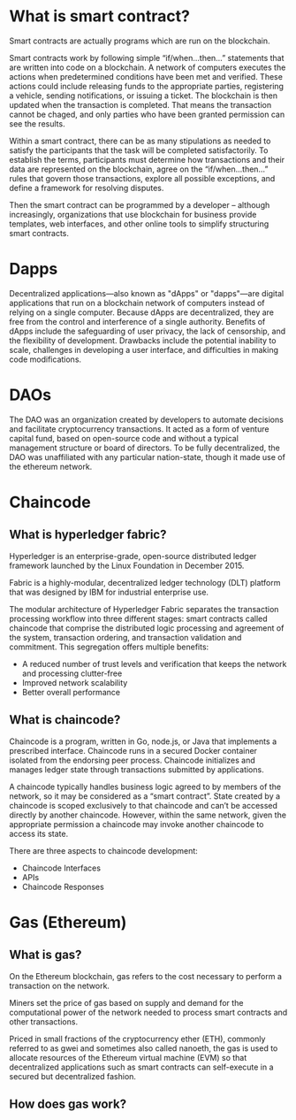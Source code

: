 # What is smart contract?
Smart contracts are actually programs which are run on the blockchain.

Smart contracts work by following simple “if/when…then…” statements that are written into code on a blockchain. A network of computers executes the actions  when predetermined conditions have been met and verified. These actions could include releasing funds to the appropriate parties, registering a vehicle, sending notifications, or issuing a ticket. The blockchain is then updated when the transaction is completed. That means the transaction cannot be chaged, and only parties who have been granted permission can see the results.

Within a smart contract, there can be as many stipulations as needed to satisfy the participants that the task will be completed satisfactorily. To establish the terms, participants must determine how transactions and their data are represented on the blockchain, agree on the “if/when...then…” rules that govern those transactions, explore all possible exceptions, and define a framework for resolving disputes.

Then the smart contract can be programmed by a developer – although increasingly, organizations that use blockchain for business provide templates, web interfaces, and other online tools to simplify structuring smart contracts.

# Dapps
Decentralized applications—also known as "dApps" or "dapps"—are digital applications that run on a blockchain network of computers instead of relying on a single computer.
Because dApps are decentralized, they are free from the control and interference of a single authority.
Benefits of dApps include the safeguarding of user privacy, the lack of censorship, and the flexibility of development.
Drawbacks include the potential inability to scale, challenges in developing a user interface, and difficulties in making code modifications.

# DAOs
The DAO was an organization created by developers to automate decisions and facilitate cryptocurrency transactions. It acted as a form of venture capital fund, based on open-source code and without a typical management structure or board of directors. To be fully decentralized, the DAO was unaffiliated with any particular nation-state, though it made use of the ethereum network. 
# Chaincode
## What is hyperledger fabric?
Hyperledger is an enterprise-grade, open-source distributed ledger framework launched by the Linux Foundation in December 2015.

Fabric is a highly-modular, decentralized ledger technology (DLT) platform that was designed by IBM for industrial enterprise use.

The modular architecture of Hyperledger Fabric separates the transaction processing workflow into three different stages: smart contracts called chaincode that comprise the distributed logic processing and agreement of the system, transaction ordering, and transaction validation and commitment.
This segregation offers multiple benefits:
- A reduced number of trust levels and verification that keeps the network and processing clutter-free
- Improved network scalability
- Better overall performance
## What is chaincode?
Chaincode is a program, written in Go, node.js, or Java that implements a prescribed interface. Chaincode runs in a secured Docker container isolated from the endorsing peer process. Chaincode initializes and manages ledger state through transactions submitted by applications.

A chaincode typically handles business logic agreed to by members of the network, so it may be considered as a “smart contract”. State created by a chaincode is scoped exclusively to that chaincode and can’t be accessed directly by another chaincode. However, within the same network, given the appropriate permission a chaincode may invoke another chaincode to access its state.

There are three aspects to chaincode development:
- Chaincode Interfaces
- APIs
- Chaincode Responses
# Gas (Ethereum)
## What is gas?
On the Ethereum blockchain, gas refers to the cost necessary to perform a transaction on the network.

Miners set the price of gas based on supply and demand for the computational power of the network needed to process smart contracts and other transactions.

Priced in small fractions of the cryptocurrency ether (ETH), commonly referred to as gwei and sometimes also called nanoeth, the gas is used to allocate resources of the Ethereum virtual machine (EVM) so that decentralized applications such as smart contracts can self-execute in a secured but decentralized fashion.
## How does gas work?